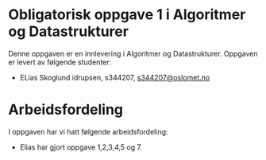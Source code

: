 # Obligatorisk oppgave 1 i Algoritmer og Datastrukturer

Denne oppgaven er en innlevering i Algoritmer og Datastrukturer. 
Oppgaven er levert av følgende studenter:
* ELias Skoglund idrupsen, s344207, s344207@oslomet.no	

# Arbeidsfordeling

I oppgaven har vi hatt følgende arbeidsfordeling:
* Elias har gjort oppgave 1,2,3,4,5 og 7.
